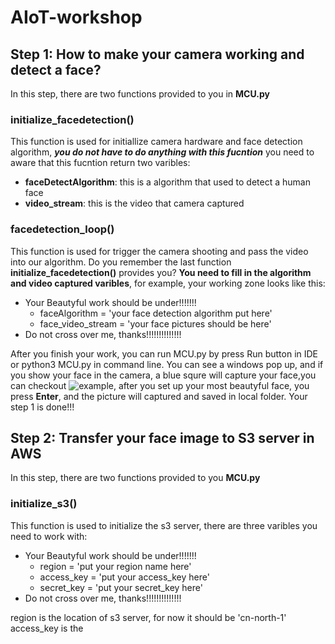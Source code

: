 # AIoT-workshop

## Step 1: How to make your camera working and detect a face?

In this step, there are two functions provided to you in **MCU.py**
### initialize_facedetection()
This function is used for initiallize camera hardware and face detection algorithm, ***you do not have to do anything with this fucntion***
you need to aware that this fucntion return two varibles:
+ **faceDetectAlgorithm**: this is a algorithm that used to detect a human face 
+ **video_stream**: this is the video that camera captured
### facedetection_loop()
This function is used for trigger the camera shooting and pass the video into our algorithm. Do you remember the last function **initialize_facedetection()** provides you? **You need to fill in the algorithm and video captured varibles**, for example, your working zone looks like this: 
+  Your Beautyful work should be under!!!!!!!
    + faceAlgorithm = 'your face detection algorithm put here' 
    + face_video_stream = 'your face pictures should be here' 
+ Do not cross over me, thanks!!!!!!!!!!!!!! 

After you finish your work, you can run MCU.py by press Run button in IDE or python3 MCU.py in command line. You can see a windows pop up, and if you show your face in the camera, a blue squre will capture your face,you can checkout ![example](https://github.com/roeyhappy/AIoT-workshop/blob/master/20200109105148.jpg), after you set up your most beautyful face, you press **Enter**, and the picture will captured and saved in local folder. Your step 1 is done!!!

## Step 2: Transfer your face image to S3 server in AWS
In this step, there are two functions provided to you **MCU.py**
### initialize_s3()
This function is used to initialize the s3 server, there are three varibles you need to work with:

+  Your Beautyful work should be under!!!!!!!
    + region = 'put your region name here'
    + access_key = 'put your access_key here'
    + secret_key = 'put your secret_key here'
+ Do not cross over me, thanks!!!!!!!!!!!!!! 

region is the location of s3 server, for now it should be 'cn-north-1'
access_key is the 


